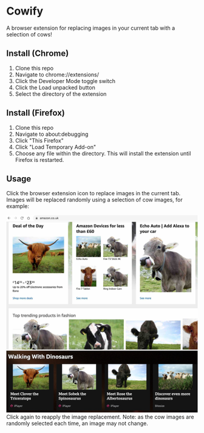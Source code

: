 # Cowify
A browser extension for replacing images in your current tab with a selection of cows!

## Install (Chrome)
1. Clone this repo
1. Navigate to chrome://extensions/
1. Click the Developer Mode toggle switch
1. Click the Load unpacked button
1. Select the directory of the extension

## Install (Firefox)
1. Clone this repo
1. Navigate to about:debugging
1. Click "This Firefox"
1. Click "Load Temporary Add-on"
1. Choose any file within the directory. This will install the extension until Firefox is restarted.

## Usage
Click the browser extension icon to replace images in the current tab. Images will be replaced randomly using a
  selection of cow images, for example:

![Amazon screenshot with cows replacing the product images](amazon_screenshot.jpg?raw=true "Amazon website with cows")
![BBC News screenshot with cows replacing the images](bbc_screenshot.jpg?raw=true "BBC News website with cows")
Click again to reapply the image replacement. Note: as the cow images are randomly selected each time, an image may not change.
